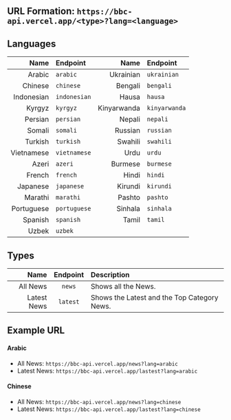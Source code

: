 ## URL Formation: `https://bbc-api.vercel.app/<type>?lang=<language>`

## Languages
| Name | Endpoint | Name | Endpoint | 
|        ---: | :---       |         ---: | :---       |
| Arabic | `arabic` | Ukrainian | `ukrainian` | 
| Chinese | `chinese` | Bengali | `bengali` | 
| Indonesian | `indonesian` | Hausa | `hausa` | 
| Kyrgyz | `kyrgyz` | Kinyarwanda | `kinyarwanda` | 
| Persian | `persian` | Nepali | `nepali` | 
| Somali | `somali` | Russian | `russian` | 
| Turkish | `turkish` | Swahili | `swahili` | 
| Vietnamese | `vietnamese` | Urdu | `urdu` | 
| Azeri | `azeri` | Burmese | `burmese` | 
| French | `french` | Hindi | `hindi` | 
| Japanese | `japanese` | Kirundi | `kirundi` | 
| Marathi | `marathi` | Pashto | `pashto` | 
| Portuguese | `portuguese` | Sinhala | `sinhala` | 
| Spanish | `spanish` | Tamil | `tamil` | 
| Uzbek | `uzbek` | 

## Types
| Name | Endpoint | Description |
|        ---: |     :---:     |  :---       |
| All News | `news` | Shows all the News. |
| Latest News | `latest` | Shows the Latest and the Top Category News. |

## Example URL
#### Arabic
- All News: `https://bbc-api.vercel.app/news?lang=arabic`
- Latest News: `https://bbc-api.vercel.app/lastest?lang=arabic`
#### Chinese
- All News: `https://bbc-api.vercel.app/news?lang=chinese`
- Latest News: `https://bbc-api.vercel.app/lastest?lang=chinese`
